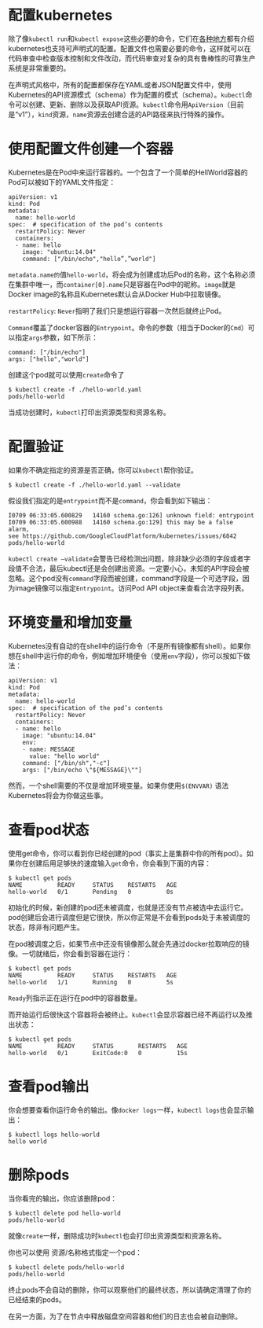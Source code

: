 
# 配置kubernetes


除了像`kubectl run`和`kubectl expose`这些必要的命令，它们在[各种地方](http://kubernetes.io/v1.0/docs/user-guide/quick-start.html)都有介绍kubernetes也支持可声明式的配置。配置文件也需要必要的命令，这样就可以在代码审查中检查版本控制和文件改动，而代码审查对复杂的具有鲁棒性的可靠生产系统是非常重要的。

在声明式风格中，所有的配置都保存在YAML或者JSON配置文件中，使用Kubernetes的API资源模式（schema）作为配置的模式（schema）。`kubectl`命令可以创建、更新、删除以及获取API资源。`kubectl`命令用`ApiVersion`（目前是“v1”），`kind`资源，`name`资源去创建合适的API路径来执行特殊的操作。


# 使用配置文件创建一个容器

Kubernetes是在Pod中来运行容器的。一个包含了一个简单的HellWorld容器的Pod可以被如下的YAML文件指定：
```
apiVersion: v1
kind: Pod
metadata:
  name: hello-world
spec:  # specification of the pod’s contents
  restartPolicy: Never
  containers:
  - name: hello
    image: "ubuntu:14.04"
    command: ["/bin/echo","hello”,”world"]
```


`metadata.name的`值`hello-world`，将会成为创建成功后Pod的名称，这个名称必须在集群中唯一，而`container[0].name`只是容器在Pod中的昵称。`image`就是Docker image的名称且Kubernetes默认会从Docker Hub中拉取镜像。

`restartPolicy`: `Never`指明了我们只是想运行容器一次然后就终止Pod。

`Command`覆盖了docker容器的`Entrypoint`。命令的参数（相当于Docker的`Cmd`）可以指定`args`参数，如下所示：

```
command: ["/bin/echo"]
args: ["hello","world"]
```
创建这个pod就可以使用`create`命令了

```
$ kubectl create -f ./hello-world.yaml
pods/hello-world
```
当成功创建时，`kubectl`打印出资源类型和资源名称。


# 配置验证

如果你不确定指定的资源是否正确，你可以`kubectl`帮你验证。
```
$ kubectl create -f ./hello-world.yaml --validate
```
假设我们指定的是`entrypoint`而不是`command`，你会看到如下输出：
```
I0709 06:33:05.600829   14160 schema.go:126] unknown field: entrypoint
I0709 06:33:05.600988   14160 schema.go:129] this may be a false alarm, 
see https://github.com/GoogleCloudPlatform/kubernetes/issues/6842
pods/hello-world
```
`kubectl create –validate`会警告已经检测出问题，除非缺少必须的字段或者字段值不合法，最后kubectl还是会创建出资源。一定要小心，未知的API字段会被忽略。这个pod没有`command`字段而被创建，command字段是一个可选字段，因为image镜像可以指定`Entrypoint`。访问Pod API object来查看合法字段列表。


# 环境变量和增加变量

Kubernetes没有自动的在shell中的运行命令（不是所有镜像都有shell）。如果你想在shell中运行你的命令，例如增加环境便令（使用`env`字段），你可以按如下做法：
```
apiVersion: v1
kind: Pod
metadata:
  name: hello-world
spec:  # specification of the pod’s contents
  restartPolicy: Never
  containers:
  - name: hello
    image: "ubuntu:14.04"
    env:
    - name: MESSAGE
      value: "hello world"
    command: ["/bin/sh","-c"]
    args: ["/bin/echo \"${MESSAGE}\""]

```
然而，一个shell需要的不仅是增加环境变量。如果你使用`$(ENVVAR)` 语法Kubernetes将会为你做这些事。

# 查看pod状态

使用get命令，你可以看到你已经创建的pod（事实上是集群中你的所有pod）。如果你在创建后用足够快的速度输入`get`命令，你会看到下面的内容：
```
$ kubectl get pods
NAME          READY     STATUS    RESTARTS   AGE
hello-world   0/1       Pending   0          0s

```
初始化的时候，新创建的pod还未被调度，也就是还没有节点被选中去运行它。pod创建后会进行调度但是它很快，所以你正常是不会看到pods处于未被调度的状态，除非有问题产生。

在pod被调度之后，如果节点中还没有镜像那么就会先通过docker拉取响应的镜像。一切就绪后，你会看到容器在运行：
```
$ kubectl get pods
NAME          READY     STATUS    RESTARTS   AGE
hello-world   1/1       Running   0          5s

```
`Ready`列指示正在运行在pod中的容器数量。

而开始运行后很快这个容器将会被终止。`kubectl`会显示容器已经不再运行以及推出状态：
```
$ kubectl get pods
NAME          READY     STATUS       RESTARTS   AGE
hello-world   0/1       ExitCode:0   0          15s

```

# 查看pod输出

你会想要查看你运行命令的输出。像`docker logs`一样，`kubectl logs`也会显示输出：
```
$ kubectl logs hello-world
hello world

```

# 删除pods

当你看完的输出，你应该删除pod：
```
$ kubectl delete pod hello-world
pods/hello-world

```
就像`create`一样，删除成功时`kubectl`也会打印出资源类型和资源名称。

你也可以使用 资源/名称格式指定一个pod：
```
$ kubectl delete pods/hello-world
pods/hello-world

```
终止pods不会自动的删除，你可以观察他们的最终状态，所以请确定清理了你的已经结束的pods。

在另一方面，为了在节点中释放磁盘空间容器和他们的日志也会被自动删除。
